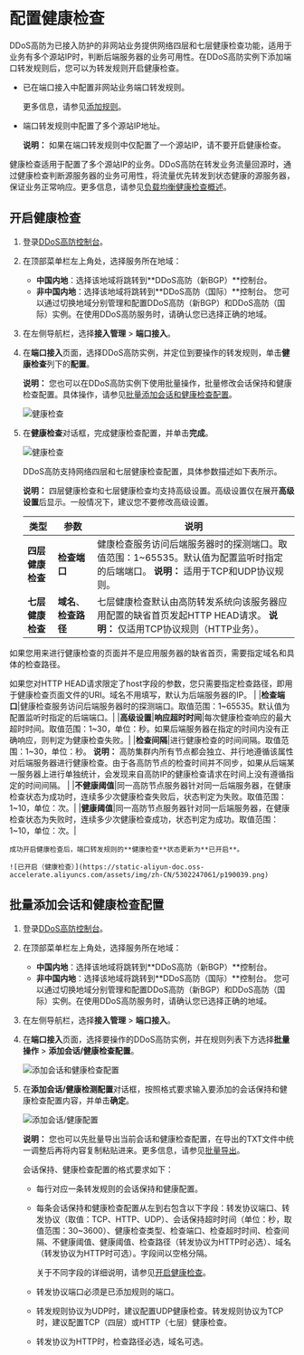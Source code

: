 # 配置健康检查

DDoS高防为已接入防护的非网站业务提供网络四层和七层健康检查功能，适用于业务有多个源站IP时，判断后端服务器的业务可用性。在DDoS高防实例下添加端口转发规则后，您可以为转发规则开启健康检查。

-   已在端口接入中配置非网站业务端口转发规则。

    更多信息，请参见[添加规则](/intl.zh-CN/DDoS高防（新BGP&国际）用户指南/接入DDoS高防/端口接入/添加规则.md)。

-   端口转发规则中配置了多个源站IP地址。

    **说明：** 如果在端口转发规则中仅配置了一个源站IP，请不要开启健康检查。


健康检查适用于配置了多个源站IP的业务。DDoS高防在转发业务流量回源时，通过健康检查判断源服务器的业务可用性，将流量优先转发到状态健康的源服务器，保证业务正常响应。更多信息，请参见[负载均衡健康检查概述](/intl.zh-CN/用户指南/健康检查/健康检查概述.md)。

## 开启健康检查

1.  登录[DDoS高防控制台](https://yundun.console.aliyun.com/?p=ddoscoo)。

2.  在顶部菜单栏左上角处，选择服务所在地域：

    -   **中国内地**：选择该地域将跳转到**DDoS高防（新BGP）**控制台。
    -   **非中国内地**：选择该地域将跳转到**DDoS高防（国际）**控制台。
    您可以通过切换地域分别管理和配置DDoS高防（新BGP）和DDoS高防（国际）实例。在使用DDoS高防服务时，请确认您已选择正确的地域。

3.  在左侧导航栏，选择**接入管理** \> **端口接入**。

4.  在**端口接入**页面，选择DDoS高防实例，并定位到要操作的转发规则，单击**健康检查**列下的**配置**。

    **说明：** 您也可以在DDoS高防实例下使用批量操作，批量修改会话保持和健康检查配置。具体操作，请参见[批量添加会话和健康检查配置](#section_2o8_zof_4gn)。

    ![健康检查](https://static-aliyun-doc.oss-accelerate.aliyuncs.com/assets/img/zh-CN/5302247061/p69505.png)

5.  在**健康检查**对话框，完成健康检查配置，并单击**完成**。

    ![健康检查](https://static-aliyun-doc.oss-accelerate.aliyuncs.com/assets/img/zh-CN/4741919951/p49648.png)

    DDoS高防支持网络四层和七层健康检查配置，具体参数描述如下表所示。

    **说明：** 四层健康检查和七层健康检查均支持高级设置。高级设置仅在展开**高级设置**后显示。一般情况下，建议您不要修改高级设置。

    |类型|参数|说明|
    |--|--|--|
    |**四层健康检查**|**检查端口**|健康检查服务访问后端服务器时的探测端口。取值范围：1~65535。默认值为配置监听时指定的后端端口。 **说明：** 适用于TCP和UDP协议规则。 |
    |**七层健康检查**|**域名**、**检查路径**|七层健康检查默认由高防转发系统向该服务器应用配置的缺省首页发起HTTP HEAD请求。 **说明：** 仅适用TCP协议规则（HTTP业务）。

如果您用来进行健康检查的页面并不是应用服务器的缺省首页，需要指定域名和具体的检查路径。

如果您对HTTP HEAD请求限定了host字段的参数，您只需要指定检查路径，即用于健康检查页面文件的URI。域名不用填写，默认为后端服务器的IP。 |
    |**检查端口**|健康检查服务访问后端服务器时的探测端口。取值范围：1~65535。默认值为配置监听时指定的后端端口。|
    |**高级设置**|**响应超时时间**|每次健康检查响应的最大超时时间。取值范围：1~30，单位：秒。如果后端服务器在指定的时间内没有正确响应，则判定为健康检查失败。|
    |**检查间隔**|进行健康检查的时间间隔。取值范围：1~30，单位：秒。 **说明：** 高防集群内所有节点都会独立、并行地遵循该属性对后端服务器进行健康检查。由于各高防节点的检查时间并不同步，如果从后端某一服务器上进行单独统计，会发现来自高防IP的健康检查请求在时间上没有遵循指定的时间间隔。 |
    |**不健康阈值**|同一高防节点服务器针对同一后端服务器，在健康检查状态为成功时，连续多少次健康检查失败后，状态判定为失败。取值范围：1~10，单位：次。|
    |**健康阈值**|同一高防节点服务器针对同一后端服务器，在健康检查状态为失败时，连续多少次健康检查成功，状态判定为成功。取值范围：1~10，单位：次。|

    成功开启健康检查后，端口转发规则的**健康检查**状态更新为**已开启**。

    ![已开启（健康检查）](https://static-aliyun-doc.oss-accelerate.aliyuncs.com/assets/img/zh-CN/5302247061/p190039.png)


## 批量添加会话和健康检查配置

1.  登录[DDoS高防控制台](https://yundun.console.aliyun.com/?p=ddoscoo)。

2.  在顶部菜单栏左上角处，选择服务所在地域：

    -   **中国内地**：选择该地域将跳转到**DDoS高防（新BGP）**控制台。
    -   **非中国内地**：选择该地域将跳转到**DDoS高防（国际）**控制台。
    您可以通过切换地域分别管理和配置DDoS高防（新BGP）和DDoS高防（国际）实例。在使用DDoS高防服务时，请确认您已选择正确的地域。

3.  在左侧导航栏，选择**接入管理** \> **端口接入**。

4.  在**端口接入**页面，选择要操作的DDoS高防实例，并在规则列表下方选择**批量操作** \> **添加会话/健康检查配置**。

    ![添加会话和健康检查配置](https://static-aliyun-doc.oss-accelerate.aliyuncs.com/assets/img/zh-CN/5302247061/p190055.png)

5.  在**添加会话/健康检测配置**对话框，按照格式要求输入要添加的会话保持和健康检查配置内容，并单击**确定**。

    ![添加会话/健康配置](https://static-aliyun-doc.oss-accelerate.aliyuncs.com/assets/img/zh-CN/5302247061/p69485.png)

    **说明：** 您也可以先批量导出当前会话和健康检查配置，在导出的TXT文件中统一调整后再将内容复制粘贴进来。更多信息，请参见[批量导出](/intl.zh-CN/DDoS高防（新BGP&国际）用户指南/接入DDoS高防/端口接入/批量导出.md)。

    会话保持、健康检查配置的格式要求如下：

    -   每行对应一条转发规则的会话保持和健康配置。
    -   每条会话保持和健康检查配置从左到右包含以下字段：转发协议端口、转发协议（取值：TCP、HTTP、UDP）、会话保持超时时间（单位：秒，取值范围：30~3600）、健康检查类型、检查端口、检查超时时间、检查间隔、不健康阈值、健康阈值、检查路径（转发协议为HTTP时必选）、域名（转发协议为HTTP时可选）。字段间以空格分隔。

        关于不同字段的详细说明，请参见[开启健康检查](#section_awz_6jp_tn2)。

    -   转发协议端口必须是已添加规则的端口。
    -   转发规则协议为UDP时，建议配置UDP健康检查。转发规则协议为TCP时，建议配置TCP（四层）或HTTP（七层）健康检查。
    -   转发协议为HTTP时，检查路径必选，域名可选。

